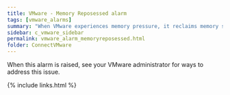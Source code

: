 ```yaml
---
title: VMware - Memory Reposessed alarm
tags: [vmware_alarms]
summary: "When VMware experiences memory pressure, it reclaims memory so that it can be allocated to other virtual machines. This has the potential to affect the performance of the virtual machine, depending on how VMware reclaimed the memory."
sidebar: c_vmware_sidebar
permalink: vmware_alarm_memoryreposessed.html
folder: ConnectVMware
---
```



When this alarm is raised, see your VMware administrator for ways to address this issue.

{% include links.html %}
